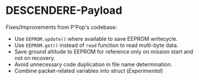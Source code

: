 # DESCENDERE-Payload

Fixes/Improvements from P'Pop's codebase:

-   Use `EEPROM.update()` where available to save EEPROM writecycle.
-   Use `EEPROM.get()` instead of `read` function to read multi-byte data.
-   Save ground altitude to EEPROM for reference only on mission start and not on recovery.
-   Avoid unnecessary code duplication in file name determination.
-   Combine packet-related variables into struct (_Experimental_)

